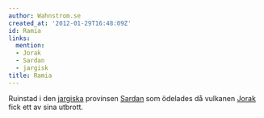 ```yaml
---
author: Wahnstrom.se
created_at: '2012-01-29T16:48:09Z'
id: Ramia
links:
  mention:
  - Jorak
  - Sardan
  - jargisk
title: Ramia
---
```


Ruinstad i den [jargiska] provinsen [Sardan] som ödelades då vulkanen [Jorak] fick ett av sina
utbrott.

  [jargiska]: jargisk
  [Sardan]: Sardan
  [Jorak]: Jorak